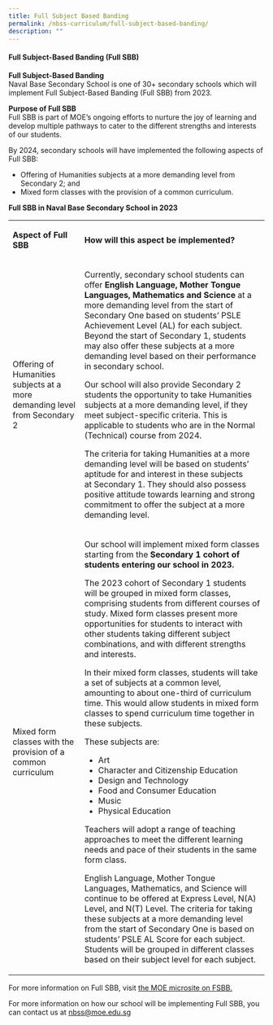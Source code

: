 ```yaml
---
title: Full Subject Based Banding
permalink: /nbss-curriculum/full-subject-based-banding/
description: ""
---
```

<h4><strong>Full Subject-Based Banding (Full SBB)</strong></h4>
<p><strong>Full Subject-Based Banding<br /></strong>Naval Base Secondary School is one of 30+ secondary schools which will implement Full Subject-Based Banding (Full SBB) from 2023.</p>
<p><strong>Purpose of Full SBB<br /></strong>Full SBB is part of MOE&rsquo;s ongoing efforts to nurture the joy of learning and develop multiple pathways to cater to the different strengths and interests of our students.</p>
<p>By 2024, secondary schools will have implemented the following aspects of Full SBB:</p>
<ul>
<li>Offering of Humanities subjects at a more demanding level from Secondary 2; and</li>
<li>Mixed form classes with the provision of a common curriculum.</li>
</ul>
<p><strong>Full SBB in Naval Base Secondary School in 2023</strong></p>
<table>
<tbody>
<tr>
<td width="170">
<p><strong>Aspect of Full SBB</strong></p>
</td>
<td width="510">
<p><strong>How will this aspect be implemented?</strong></p>
</td>
</tr>
<tr>
<td width="170">
<p>Offering of Humanities subjects at a more demanding level from Secondary 2</p>
</td>
<td width="510">
<p>Currently, secondary school students can offer&nbsp;<strong>English Language, Mother Tongue Languages,</strong>&nbsp;<strong>Mathematics and Science&nbsp;</strong>at a more demanding level from the start of Secondary One based on students&rsquo; PSLE Achievement Level (AL) for each subject. Beyond the start of Secondary 1, students may also offer these subjects at a more demanding level based on their performance in secondary school.</p>
<p>Our school will also provide Secondary 2 students the opportunity to take Humanities subjects at a more demanding level, if they meet subject-specific criteria. This is applicable to students who are in the Normal (Technical) course from 2024.</p>
<p>The criteria for taking Humanities at a more demanding level will be based on students&rsquo; aptitude for and interest in these subjects at&nbsp;Secondary 1.&nbsp;They should also possess positive attitude towards learning and strong commitment to offer the subject at a more demanding level.</p>
</td>
</tr>
<tr>
<td width="170">
<p>Mixed form classes with the provision of a common curriculum</p>
</td>
<td width="510">
<p>Our school will implement mixed form classes starting from the&nbsp;<strong>Secondary 1 cohort of students entering our school in 2023.</strong></p>
<p>The 2023 cohort of Secondary 1 students will be grouped in mixed form classes, comprising students from different courses of study.&nbsp;Mixed form classes present more opportunities for students to interact with other students taking different subject combinations, and with different strengths and interests.</p>
<p>In their mixed form classes, students will take a set of subjects at a common level, amounting to about one-third of curriculum time. This would allow students in mixed form classes to spend curriculum time together in these subjects.</p>
<p>These subjects are:</p>
<ul>
<li>Art</li>
<li>Character and Citizenship Education</li>
<li>Design and Technology</li>
<li>Food and Consumer Education</li>
<li>Music</li>
<li>Physical Education</li>
</ul>
<p>Teachers will adopt a range of teaching approaches to meet the different learning needs and pace of their students in the same form class.</p>
<p>English Language, Mother Tongue Languages, Mathematics, and Science will continue to be offered at Express Level, N(A) Level, and N(T) Level. The criteria for taking these subjects at a more demanding level from the start of Secondary One is based on students&rsquo; PSLE AL Score for each subject. Students will be grouped in different classes based on their subject level for each subject.</p>
</td>
</tr>
</tbody>
</table>

For more information on Full SBB, visit [the MOE microsite on FSBB.](http://www.moe.gov.sg/microsites/psle-fsbb)
<p>For more information on how our school will be implementing Full SBB, you can contact us at&nbsp;<a href="mailto:nbss@moe.edu.sg">nbss@moe.edu.sg</a></p>